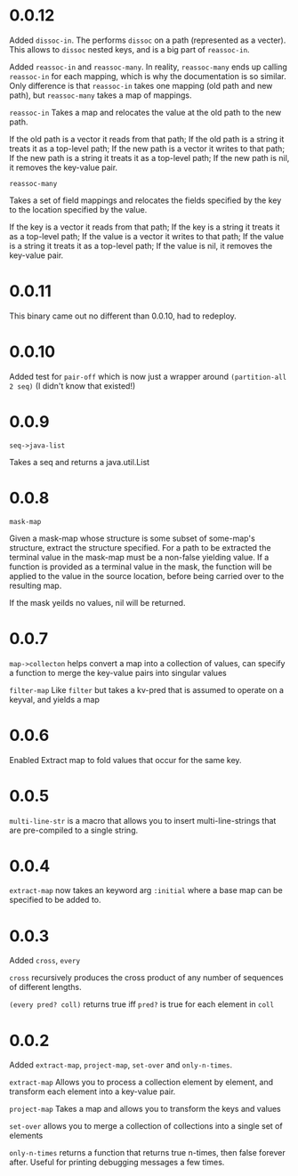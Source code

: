 # 0.0.12



Added `dissoc-in`. The performs `dissoc` on a path (represented as
a vecter). This allows to `dissoc` nested keys, and is a big part of
`reassoc-in`.


Added `reassoc-in` and `reassoc-many`. In reality,
`reassoc-many` ends up calling `reassoc-in` for each mapping,
which is why the documentation is so similar. Only difference
is that `reassoc-in` takes one mapping (old path and new path), but `reassoc-many` takes a map of mappings.

`reassoc-in` Takes a map and relocates the value at the old path to
the new path.

If the old path is a vector it reads from that path;
If the old path is a string it treats it as a top-level path;
If the new path is a vector it writes to that path;
If the new path is a string it treats it as a top-level path;
If the new path is nil, it removes the key-value pair.


`reassoc-many`

Takes a set of field mappings and relocates the
fields specified by the key to the location
specified by the value.

If the key is a vector it reads from that path;
If the key is a string it treats it as a top-level path;
If the value is a vector it writes to that path;
If the value is a string it treats it as a top-level path;
If the value is nil, it removes the key-value pair.

# 0.0.11

This binary came out no different than 0.0.10, had to redeploy.

# 0.0.10

Added test for `pair-off` which is now just a wrapper around
`(partition-all 2 seq)` (I didn't know that existed!)


# 0.0.9 
`seq->java-list`

Takes a seq and returns a java.util.List

# 0.0.8
`mask-map`

Given a mask-map whose structure is some subset of some-map's structure, extract the structure specified. For a path to be extracted the terminal value in the mask-map must be a non-false yielding value. 
If a function is provided as a terminal value in the mask, the function will be applied to the value in the source location, before being carried over to the resulting map.

If the mask yeilds no values, nil will be returned.

# 0.0.7

`map->collecton` helps convert a map into a collection of values,
can specify a function to merge the key-value pairs into singular values

`filter-map`  Like `filter` but takes a kv-pred that is assumed to operate on a keyval, and yields a map

# 0.0.6

Enabled Extract map to fold values that occur for the same key.

# 0.0.5

`multi-line-str` is a macro that allows you to insert multi-line-strings that are pre-compiled to a single string.

# 0.0.4 

`extract-map` now takes an keyword arg `:initial` where a base map can be specified to be added to.

# 0.0.3 

Added `cross`, `every`

`cross` recursively produces the cross product of any number of sequences of different lengths.

`(every pred? coll)` returns true iff `pred?` is true for each element in `coll`

# 0.0.2 

Added `extract-map`, `project-map`, `set-over` and `only-n-times`.

`extract-map` Allows you to process a collection element by element, and transform each element into a key-value pair.

`project-map` Takes a map and allows you to transform the keys and values

`set-over` allows you to merge a collection of collections into a single set of elements

`only-n-times` returns a function that returns true n-times, then false forever after. Useful for printing debugging messages a few times.